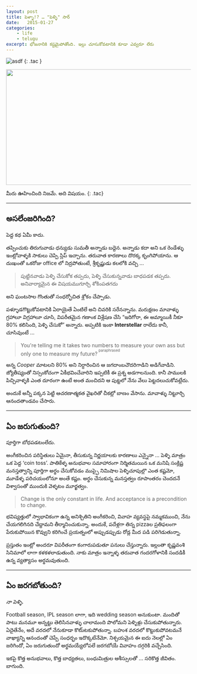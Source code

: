 ```yaml
---
layout: post
title: పెళ్ళా!? … "పెళ్ళి" సార్ 
date:   2015-01-27
categories:
    - life
    - telugu
excerpt: భోజనానికి కష్టమైపోతోంది. ఇల్లు చూసుకోవటానికి కూడా ఎవ్వరూ లేరు
---
```


![asdf](http://i.imgur.com/BRZ1Kf1.jpg)
{: .tac }

<section class="tac video-container">
<img class="custom-thumbnail" src="http://i.imgur.com/UrELLoD.png?1" width="560" height="315" style="cursor: pointer;"/>
<iframe class="embedded-video" style="display: none; margin: auto;" width="560" height="315" src="" frameborder="0" allowfullscreen></iframe>
</section>

మీరు ఊహించింది నిజమే. అది విషయం.
{: .tac}

---

## అసలేంజరిగింది?

పెద్ద కథ ఏమీ కాదు. 

తప్పించుకు తిరుగువాడు ధన్యుడు సుమతీ అన్నాడు బద్దెన. అన్నాడు కదా అని ఒక రెండేళ్ళు ఇంట్లోవాళ్ళకి సాకులు చెప్పి స్లిప్ ఇచ్చాను. తరువాత కారణాలు దొరక్క కృంగిపోయాను. ఆ దుఃఖంతో ఒకరోజు office లో నిద్రపోతుంటే, శ్రీకృష్ణుడు కలలోకి వచ్చి …

> పుట్టినవాడు పెళ్ళి చేసుకోక తప్పదు, పెళ్ళి చేసుకున్నవాడు బాధపడక తప్పదు. అనివార్యామైన ఈ విషయముగూర్చి శోకింపతగదు

అని ఘంటసాల గొంతుతో సంధర్భోచిత శ్లోకం చేప్పాడు.

పళ్ళూడగొట్టుకోవటానికి ఏరాయైతే ఏంటిలే అని చివరికి సరేనన్నాను. మరుక్షణం మావాళ్ళు గ్రహాలూ విగ్రహాలూ చూసి, విపరీతమైన గణాంక విశ్లేషణ చేసి “ఇదిగోరా, ఈ అమ్మాయికీ నీకూ 80% కలిసింది, పెళ్ళి చేసుకో” అన్నారు. అప్పటికి ఇంకా **Interstellar** రాలేదు కానీ, చూసివుంటే …

> You're telling me it takes two numbers to measure your own ass but only one to measure my future?<sup> <sup>paraphrased</sup></sup>

అన్న *Cooper* మాటలని 80% అని నిర్ధారించిన ఆ జగదాంబచౌదరిగాడిని అడిగేవాడిని. జ్యోతీష్యంతో నిస్సంకోచంగా ఏకీభవించేవారిని ఇప్పటికీ ఈ ప్రశ్న అడగాలనుంది. కానీ పాములకి పిచ్చివాళ్ళకి ఎంత దూరంగా ఉంటే అంత మంచిదని ఆ పుట్టలో నేను వేలు పెట్టదలుచుకోవట్లేదు.

అందుకే అన్నీ పక్కన పెట్టి ఆచరణాత్మకత వైఖరితో చీకట్లో బాణం వేసాను. మావాళ్ళు నిట్టూర్చి ఆనందతాండవం చేసారు.

---

## ఏం జరుగుతుంది?

పూర్తిగా బోధపడటంలేదు.

అంగీకరించిన పరిస్థితులు ఏమైనా, తీసుకున్న నిర్ణయాలకు కారణాలు ఎన్నైనా … పెళ్ళి మాత్రం ఒక పెద్ద ‘coin toss’. పాతికేళ్ళ అనుభవాల సమాహారంగా నిర్మితమయిన ఒక మనిషి సంక్లిష్ట మనస్తత్వాన్ని పూర్తిగా అర్థం చేసుకోవడం ముప్పై నిమిషాల పెళ్ళిచూపుల్లొ ఎంత కష్టమో, మూడేళ్ళ పరిచయంలోనూ అంతే కష్టం. అర్థం చేసుకున్న మనస్తత్వం రూపాంతరం చెందదనే విశ్వాసంతో ముందుకి వెళ్ళటం మూర్ఖత్వం.

> Change is the only constant in life. And acceptance is a precondition to change.

భవిష్యత్తులో స్వాభావికంగా ఉన్న అనిశ్చితిని అంగీకరించి, వివాహ వ్యవస్థపై నమ్మకముంచి, నేను చేయగలిగినది చేద్దామని తీర్మానించుకున్నా. అందుకే, పదేళ్లగా తిన్న pizzaల ప్రతిఫలంగా పేరుకుపోయిన కొవ్వుని కరిగించే ప్రయత్నంలో అప్పుడప్పుడు రోడ్ల మీద పడి పరిగెడుతున్నా.

ప్రస్తుతం ఇంట్లో అందరూ విపరీతంగా కంగారుపడుతూ పనులు చేస్తున్నారు. ఇల్లంతా కృష్ణవంశి సినిమాలో లాగా కళకళలాడుతుంది. నాకు మాత్రం ఇన్నాళ్ళ తరువాత గందరగోళానికీ సందడికీ ఉన్న వ్యత్యాసం అర్థమవుతుంది.

---

## ఏం జరగబోతుంది?

_నా పెళ్ళి._

Football season, IPL season లాగా, ఇది wedding season అనుకుంటా. మందితో పాటు మనమూ అన్నట్టు తెలిసినవాళ్ళు చాలామంది పొలోమని పెళ్ళిళ్లు చేసుకుపోతున్నారు. ఏదైతేనేం, అదే వరదలో నేనుకూడా కొటు్టకుపోతున్నా. బహుశ వరదలో కొట్టుకుపోవటమనే వాఖ్యాన్ని ఆనందంతో చెప్పే సంధర్భం ఇదొక్కటేనేమో. నిశ్చయమైన ఈ ఐదు నెలల్లో ఏం జరిగిందో, ఏం జరుగుతుందో అర్థమయ్యేలోపలే జరగబోయే వివాహం దగ్గరికి వచ్చేసింది.

ఇకపై కొత్త అనుభవాలు, కొత్త బాధ్యతలు, బంధుమిత్రుల ఆశీస్సులతో … సరికొత్త జీవితం. బాగుంది.

<script>
var thumbnail = document.querySelector('.custom-thumbnail');
var video     = document.querySelector('.embedded-video');
thumbnail.addEventListener("click", function(e) {
    this.style.display = "none";
    video.style.display = "block";
    video.src = "//www.youtube.com/embed/mf7sk4IydGo?start=660&end=664&autoplay=1&rel=0&amp;controls=0&amp;showinfo=0";
});
</script>
